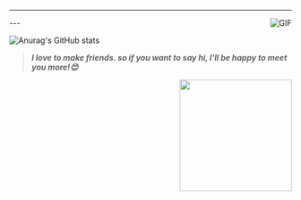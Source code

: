 
---
<img align="right" alt="GIF" src="https://media.giphy.com/media/836HiJc7pgzy8iNXCn/giphy.gif" />
---

![Anurag's GitHub stats](https://github-readme-stats.vercel.app/api?username=bewhale&show_icons=true&theme=tokyonight)

> ***I love to make friends. so if you want to say hi, I'll be happy to meet you more!😊***

<img align='right' src="https://profile-counter.glitch.me/uknowsec/count.svg" width="200">

